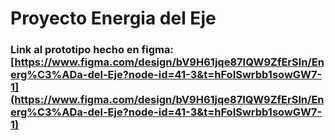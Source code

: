 # Proyecto Energia del Eje
 
### Link al prototipo hecho en figma: [https://www.figma.com/design/bV9H61jqe87IQW9ZfErSln/Energ%C3%ADa-del-Eje?node-id=41-3&t=hFoISwrbb1sowGW7-1](https://www.figma.com/design/bV9H61jqe87IQW9ZfErSln/Energ%C3%ADa-del-Eje?node-id=41-3&t=hFoISwrbb1sowGW7-1)
